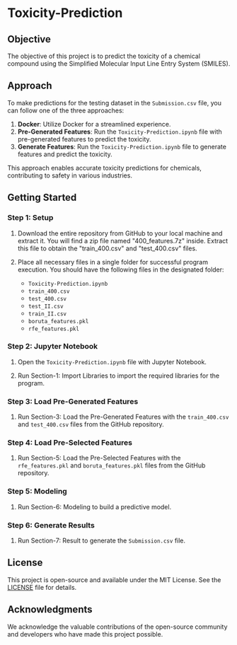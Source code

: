 # Toxicity-Prediction

## Objective

The objective of this project is to predict the toxicity of a chemical compound using the Simplified Molecular Input Line Entry System (SMILES).

## Approach

To make predictions for the testing dataset in the `Submission.csv` file, you can follow one of the three approaches:

1. **Docker**: Utilize Docker for a streamlined experience.
2. **Pre-Generated Features**: Run the `Toxicity-Prediction.ipynb` file with pre-generated features to predict the toxicity.
3. **Generate Features**: Run the `Toxicity-Prediction.ipynb` file to generate features and predict the toxicity.

This approach enables accurate toxicity predictions for chemicals, contributing to safety in various industries.

## Getting Started

### Step 1: Setup

1. Download the entire repository from GitHub to your local machine and extract it. You will find a zip file named "400_features.7z" inside. Extract this file to obtain the "train_400.csv" and "test_400.csv" files.

2. Place all necessary files in a single folder for successful program execution. You should have the following files in the designated folder:

   - `Toxicity-Prediction.ipynb`
   - `train_400.csv`
   - `test_400.csv`
   - `test_II.csv`
   - `train_II.csv`
   - `boruta_features.pkl`
   - `rfe_features.pkl`

### Step 2: Jupyter Notebook

1. Open the `Toxicity-Prediction.ipynb` file with Jupyter Notebook.

2. Run Section-1: Import Libraries to import the required libraries for the program.

### Step 3: Load Pre-Generated Features

1. Run Section-3: Load the Pre-Generated Features with the `train_400.csv` and `test_400.csv` files from the GitHub repository.

### Step 4: Load Pre-Selected Features

1. Run Section-5: Load the Pre-Selected Features with the `rfe_features.pkl` and `boruta_features.pkl` files from the GitHub repository.

### Step 5: Modeling

1. Run Section-6: Modeling to build a predictive model.

### Step 6: Generate Results

1. Run Section-7: Result to generate the `Submission.csv` file.

## License

This project is open-source and available under the MIT License. See the [LICENSE](LICENSE) file for details.

## Acknowledgments

We acknowledge the valuable contributions of the open-source community and developers who have made this project possible.

